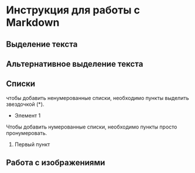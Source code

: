 # Инструкция для работы с Markdown

## Выделение текста

## Альтернативное выделение текста

## Списки

чтобы добавить ненумерованные списки, необходимо пункты выделить звездочкой (*).
* Элемент 1

Чтобы добавить нумерованные списки, необходимо пункты просто пронумеровать.
1. Первый пункт

## Работа с изображениями